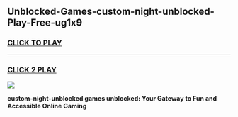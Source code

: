 
## Unblocked-Games-custom-night-unblocked-Play-Free-ug1x9
<h3>
<a href="https://premium76.site?title=custom-night-unblocked&ref=12A">CLICK TO PLAY</a></h3>
<hr>

<h3>
<a href="https://premium76.site?title=custom-night-unblocked&ref=12A">CLICK 2 PLAY</a>
  
</h3>

<a href="https://premium76.site?title=custom-night-unblocked&ref=12A"><img src="https://clearcache.store/games.png"></a>


**custom-night-unblocked games unblocked: Your Gateway to Fun and Accessible Online Gaming**
